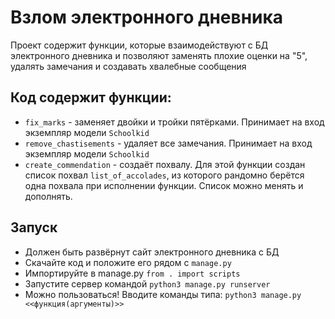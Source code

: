# Взлом электронного дневника
Проект содержит функции, которые взаимодействуют с БД электронного дневника и позволяют заменять плохие оценки на "5",
удалять замечания и создавать хвалебные сообщения

## Код содержит функции:

- `fix_marks` - заменяет двойки и тройки пятёрками. Принимает на вход экземпляр модели `Schoolkid`
- `remove_chastisements` - удаляет все замечания. Принимает на вход экземпляр модели `Schoolkid`
- `create_commendation` - создаёт похвалу. Для этой функции создан список похвал `list_of_accolades`,
из которого рандомно берётся одна похвала при исполнении функции. Список можно менять и дополнять.


## Запуск

- Должен быть развёрнут сайт электронного дневника с БД
- Скачайте код и положите его рядом с `manage.py`
- Импортируйте в manage.py `from . import scripts`
- Запустите сервер командой `python3 manage.py runserver`
- Можно пользоваться! Вводите команды типа: `python3 manage.py <<функция(аргументы)>>`
